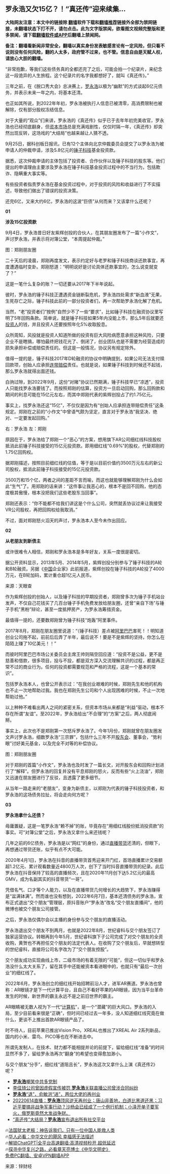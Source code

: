  <!-- 面包屑导航 --> <h2>罗永浩又欠15亿？！“真还传”迎来续集…</h2> <p class="notice"><b>大陆网友注意：本文中的链接除 <a href="https://github.com/bannedbook/fanqiang" >翻墙</a>软件下载和<a href="https://github.com/killgcd/justmysocks/blob/master/README.md">翻墙推荐</a>链接外全部为禁网链接，未翻墙状态下打不开，请勿点击。此为文字版禁闻，欲看图文视频完整版和更多禁闻，请下载<a href="https://github.com/bannedbook/fanqiang">翻墙软件或APP</a>后翻墙上禁闻网。</p><p>备注：翻墙看新闻非常安全，翻墙以真实身份发表敏感言论有一定风险，但只看不说则没有任何风险，翻的人太多，政府管不过来，也不管。信息自由是天赋人权，请放心大胆的翻墙。</b></p>  <div class="entry"> <p>&#8220;非常抱歉，等我们这些债务真的全都还完了之后，可能会拍一个纪录片，来纪念这一段诡异的人生旅程。这个纪录片的名字我都想好了，就叫《真还传》。&#8221;</p> <p>三年之前，在《脱口秀大会》总决赛上，<a href="https://www.bannedbook.org/bnews/tag/%e7%bd%97%e6%b0%b8%e6%b5%a9/" class="st_tag internal_tag" rel="tag" title="标签 罗永浩 下的日志">罗永浩</a>以极为“幽默”的方式谈起6亿元债务，并表示未来一年之内，将基本还清。</p> <p>也正如其所说，到2022年年初，罗永浩被执行人信息已被清零，高消费限制也被解除，仅有部分股权冻结信息。</p> <p>对于大量的“观众”们来讲，罗永浩的《真还传》似乎已于去年年初完美收官，罗永浩也已经彻底翻身，但<a href="https://www.bannedbook.org/bnews/tag/%E8%B5%84%E6%9C%AC%E5%B8%82%E5%9C%BA/" class="st_tag internal_tag" rel="tag" title="标签 资本市场 下的日志">资本市场</a>总是充满戏剧性，仅仅时隔一年，《真还传》却突然出现反转，这场戏的“大结局”也越来越让人猜不透。</p> <p>9月25日，据科创板日报讯，已有12个主体向北京仲裁委员会提交了以罗永浩为被申请人的仲裁申请，涉及5.8亿元的<a href="https://www.bannedbook.org/bnews/tag/%E9%94%A4%E5%AD%90%E7%A7%91%E6%8A%80/" class="st_tag internal_tag" rel="tag" title="标签 锤子科技 下的日志">锤子科技</a>基金投资款。</p> <p>据悉，这次仲裁申请的主体包括了投资者、合作伙伴以及锤子科技的股东等。他们提出的申请理由主要涉及罗永浩在锤子科技基金投资过程中的不当行为，包括欺诈、隐瞒重大事实等。</p> <p>有些投资者指责罗永浩在基金投资过程中，对于投资的风险和收益进行了不实描述，导致他们做出了错误的投资决策。</p> <p>还完6亿，又来大约6亿，罗永浩的这波“巨债”从何而来？又该拿什么还呢？</p> <p><strong>01</strong></p> <p><strong>涉及15亿投资款</strong></p> <p>9月4日，罗永浩昔日好友紫辉创投的合伙人，在其朋友圈发布了一篇“小作文”，声讨罗永浩，并表示将对簿公堂，“本周提起仲裁。”</p> <p>图：郑刚朋友圈</p> <p>二十天后的凌晨，郑刚再度发文，表示约定好与老罗和锤子科技商谈还款事宜，再度遭遇临时变卦。郑刚怒道：“明明说好是讨论具体还款事宜的，怎么说变就变了？”</p> <p>这是一笔什么复杂的账？一切还要从2017年下半年说起。</p> <p>彼时，罗永浩的锤子科技正遭遇资金链断裂危机，罗永浩四处需求“新血液”无果，生死存亡之际，锤子科技此前的一部分投资者们，再一次帮助罗永浩化解了危机。</p> <p>当然，“老”投资者们“按例”自然少不了一些“要求”，比如锤子科技在融资协议里写明了5年回购条款。简单说，就是锤子科技如果5年内没能上市，那么5年后就要还<a href="https://www.bannedbook.org/bnews/tag/%E6%8A%95%E8%B5%84%E4%BA%BA/" class="st_tag internal_tag" rel="tag" title="标签 投资人 下的日志">投资人</a>的钱，并且投资人还要按照年化5%收取股息。</p> <p>众所周知，风投就是投资人知道所做的投资有巨大风险病愿意承担这种风险，只要企业不是瞎搞，哪怕最终把钱花光了、倒闭了，创业团队也是不需要为经营造成的损失承担补偿或赔偿责任的。但这是一般情况，协议另有规定除外。</p> <p>值得一提的是，锤子科技2017年D轮融资的协议中明确提到，如果公司无法支付赎回款项，创始人应承担<a href="https://www.bannedbook.org/bnews/tag/%E8%BF%9E%E5%B8%A6%E8%B5%94%E5%81%BF/" class="st_tag internal_tag" rel="tag" title="标签 连带赔偿 下的日志">连带赔偿</a>责任。也就是说，如果锤子科技到时候还不起钱，那么罗永浩就得出面还钱。</p> <p>白驹过隙，到2022年9月，这份“对赌”协议已然期满，锤子科技早已“凉透”，投资人只能找罗永浩要钱了。而按照郑刚的估算，投资方一旦启动回购，那么回购款和期间的利息可能在15亿元左右，而其中郑刚代表的紫辉创投占了约1.75亿元。</p> <p>事实上，找罗永浩还这“15亿”，不仅仅是因为有“创始人应承担连带赔偿责任”这条规定。郑刚在之前的“小作文”中曾语气颇为坚定，直言对于罗永浩“我坚决、绝对、一定要发起回购。”</p> <p>右：罗永浩 左：郑刚</p> <p>原因在于，罗永浩给了郑刚一个“恶心”的方案，想用旗下AR公司细红线科技股权抵消此前锤子科技接受的15亿元投资款。即用细红线“0.69%”的股权，代替郑刚的1.75亿回购权。</p> <p>据郑刚描述，按照目前细红线的估值，等于是以目前价值约3500万元左右的新公司股权，抵消此前锤子科技接受的15亿元投资款。</p> <p>3500万和15个亿，两者之间的差距不言而喻，而这也就能够理解郑刚为什么会如此“生气”了。用郑刚的话来讲：“这件事让我恶心的，根本不是回不回购，他的态度极其傲慢，根本没把我们这些老股东当回事”。</p> <p>郑刚还表示：“你不能都不给我们讲这是个什么公司，突然就丢协议过来让我接受VR公司股权，再把回购权给我取消。”</p> <p>不过，面对郑刚怒火滔天的声讨，罗永浩本人至今未作出回应。</p> <p><strong>02</strong></p> <p><strong>从老朋友到新债主</strong></p>  <p>或许很难令人相信，郑刚和罗永浩本是多年好友，关系一度很是密切。</p> <p>据公开资料显示，2013年5月、2014年5月，紫辉创投分别参与了锤子科技的A轮和B轮融资。另据《<span class='wp_keywordlink_affiliate'><a href="https://www.bannedbook.org/" title="中国" target="_blank">中国</a></span>企业家》此前报道，紫辉创投在锤子科技的A轮投了4000万元，在B轮加码，累计重仓超1亿元人民币。</p> <p>来源：天眼查</p> <p>作为紫辉创投的创始人，以及锤子科技的早期投资者，郑刚曾多次为锤子手机站台发声，不仅自己花钱买了几百台锤子手机免费发放给朋友圈，还曾“亲自下场”与锤子手机&#8221;黑粉&#8221;辩论，甚至一度抵押房产，为罗永浩筹措资金。</p> <p>最值得一提的，还要数郑刚曾为锤子科技“炮轰”阿里事件。</p> <p>2017年8月，郑刚在朋友圈里说道：“（锤子科技）差点被<a href="https://www.bannedbook.org/bnews/tag/%e9%98%bf%e9%87%8c%e5%b7%b4%e5%b7%b4/" class="st_tag internal_tag" rel="tag" title="标签 阿里巴巴 下的日志">阿里巴巴</a>害死！！明知道创业公司拖不起，前前后后弄了半年，最后说不！要是不是紫辉的坚持，你怎么在陌陌上赚了10亿美元！！”</p> <p>而彼时阿里巴巴市场公关委员会主席王帅则隔空回应道：“投资不是公益，更不是慈善和借款，很多项目，投与不投，都是双方深入交流理解共识的过程，都是再正常不过的商业行为。任何的投资都需要规范和严格的流程，这是一个基本的常识”。</p> <p>包括罗永浩本人，也曾公开表示过：“在我创业艰难的时候，郑刚先生和他的机构也不止一次地帮助过我。我也在郑刚先生公司和个人出现困难的时候，不止一次地帮助过他。”</p> <p>以上种种不难看出两人之间的紧密关系，但资本市场从来都是“利益”驱动，根本不存在所谓“友谊”。至2022年，罗永浩给出“不合理”的“方案”之后，两人彻底闹掰。</p> <p>事实上，此次也不是郑刚第一次怒斥罗永浩了。今年1月份，郑刚就曾在朋友圈发文声讨罗永浩，细数罗永浩“三宗罪”，包括什么三年不开<a href="https://www.bannedbook.org/bnews/tag/%E8%82%A1%E4%B8%9C%E4%BC%9A/" class="st_tag internal_tag" rel="tag" title="标签 股东会 下的日志">股东会</a>、董事会，“势利眼”讨好美元基金，以及完全不对等的补偿协议。</p> <p>图：郑刚朋友圈</p> <p>对于郑刚的首篇“小作文”，罗永浩也及时发了一篇长文，对开股东会和回购计划进行了“解释”。但罗永浩的回复并没有平息郑刚的怒火，反而有些“火上浇油”，郑刚又迅速在朋友圈进行了反驳，且透露了更多细节。</p> <p>从当年一路走来的“老朋友”，变身为新债主，以郑刚为代表的锤子科技投资者，和罗永浩的这场债务拉扯，将会走向何方呢？</p> <p><strong>03</strong></p>  <p><strong>罗永浩拿什么还债？</strong></p> <p>毋庸置疑，这是一笔罗永浩“赖不掉”的账，毕竟存在“用细红线股份抵消投资款”的事实。可“对簿公堂”之后，罗永浩又拿什么来还钱呢？</p> <p>几年之前的6亿债务，罗永浩是以“网红”的身份，通过<a href="https://www.bannedbook.org/bnews/tag/%e7%9b%b4%e6%92%ad%e5%b8%a6%e8%b4%a7/" class="st_tag internal_tag" rel="tag" title="标签 直播带货 下的日志">直播带货</a>还清的，但眼下，再想通过带货还账，似乎有点不大可能。</p> <p>2020年4月1日，罗永浩在抖音的直播带货首秀迎来开门红，首场直播累计交易额超1.2亿元、累计观看数量近4800万人次，创下了当时抖音直播带货的纪录。此后罗永浩在抖音保持了较高的直播频次，且在2020年11月创下达5.2亿元的最高GMV，成为名副其实的抖音带货“一哥”。</p> <p>凭借名气、口才等个人能力，以及在直播带货几何增长的大趋势下，罗永浩赚得是“盆满钵满”。然而谁也没有想到，2022年6月7日，基本还清债务的罗永浩，宣布正式退出“交个朋友”管理层，原抖音账户“罗永浩”改名“交个朋友直播间”，他的微博也被交个朋友公司接管。</p> <p>之后，罗永浩仅偶尔会以主播的身份参与交个朋友的直播活动。</p> <p>罗永浩退出交个朋友不到两月，也就是2022年8月，世纪睿科与交个朋友签订了独家运营协议。转眼再到今年5月，世纪睿科旗下子公司完成了对交个朋友的全资收购，黄贺也不再担任交个朋友的法定代表人。在收购了交个朋友后，早就想转型的世纪睿科，直接将公司名字改为了“交个朋友控股”。</p> <p>交个朋友成功实现曲线上市，二级市场的有着无限的“可能”，但这一切似乎和罗永浩没什么太大关系了，留在其手中还能被资本看进眼中的，也就只有“最后一次创业”的细红线了。</p> <p>2022年6月，罗永浩创立的细红线开始招聘前沿人才，进军AR赛道。罗永浩也曾称：AR眼镜才是下一代计算平台，且自己不看好苹果的AR眼镜，因为当平台革命发生的时候，新世界的霸主永远不是之前旧世界的霸主。</p> <p>AR眼睛被无数人视为下一代“<a href="https://www.bannedbook.org/bnews/tag/%E8%AE%A1%E7%AE%97%E6%9C%BA/" class="st_tag internal_tag" rel="tag" title="标签 计算机 下的日志">计算机</a>”，是一个“潜藏”的巨大风口。罗永浩的入局，至少目前看来很是“正确”，但时间已经过去一年多，没人知道细红线究竟在做什么，更谈不上推出首款AR眼镜产品了。</p> <p>时不待人，目前苹果已推出Vision Pro，XREAL也推出了XREAL Air 2系列新品，国内的小米、雷鸟、PICO等也在不断进击中。</p> <p>所谓先发制人，在技术、财力都不能相提并论的前提下，留给细红线“准备”的时间显然不多了，留给罗永浩再次“翻身”的希望也变得愈加渺小。</p> <p>与交个朋友“分手”，细红线“道阻且长”，罗永浩这次又拿什么上演《真还传2》呢？</p> <!--<div id="taboola-mid-1"></div>--><ul class='op-related-articles' title='相关阅读'> <li><a href='https://www.bannedbook.org/bnews/comments/20230606/1893264.html' target='_blank'><b>罗永浩</b>嘲笑中共多党制</a></li> <li><a href='https://www.bannedbook.org/bnews/yule/20230425/1876234.html' target='_blank'>李佳琦公司曾因虚假宣传被罚 <b>罗永浩</b>关联直播公司曾涉合同纠纷</a></li> <li><a href='https://www.bannedbook.org/bnews/cbnews/20220626/1750505.html' target='_blank'><b>罗永浩</b>“退”，俞敏洪“进”，两位大佬的再创业</a></li> <li><a href='https://www.bannedbook.org/bnews/bannedvideo/20220614/1745485.html' target='_blank'>20220614直播：<b>罗永浩</b>顶风逆天再创业；唐山非善地，白道比黑道还黑；习近平要搞非战争军事行动？沙杨会已经成了一个例行机制；小泽开单子要军火，俄罗斯竟然大发战争财。</a></li> <li><a href='https://www.bannedbook.org/bnews/cbnews/20220613/1745039.html' target='_blank'>“真还传”大结局？<b>罗永浩</b>宣布退出所有社交平台</a></li> </ul> <p class="texttj"> 🔥<a href="https://www.bannedbook.org/bnews/ssgc/20230219/1850782.html" target="_blank">法国犹太老板：神告诉我们，只有一位中国人能救人类</a><br/> 🔥<a href="https://www.bannedbook.org/bnews/comments/20220220/1694796.html" target="_blank">华人必看：中华文化的飓风 幸福感无法描述</a><br/> 🔥<a href="https://github.com/bannedbook/fanqiang/wiki/V2ray%E6%9C%BA%E5%9C%BA" target="_blank">解锁ChatGPT|全平台高速翻墙:高清视频秒开,超低延迟</a><br/> 🔥<a href="https://www.bannedbook.org/bnews/comments/20220808/1768773.html" target="_blank">探寻中华复兴之路，必看章天亮博士《中华文明史》</a><br/> <a href="https://github.com/bannedbook/fanqiang/wiki/%E7%A6%81%E9%97%BB%E7%BD%91%E5%AE%89%E5%8D%93%E7%BF%BB%E5%A2%99%E6%96%B0%E9%97%BBAPP" target="_blank">免费PC翻墙、安卓VPN翻墙APP</a><br/> </p> <p class="src-info">来源：锌财经 </p><a name='sharetosocial'></a> <div style="margin-bottom:5px;padding-bottom:5px;clear:both"> <div id="archive-pix-1" class="banner-ads"> <!-- AuctionX Display platform tag START --> <div id="27602x728x90x621x_ADSLOT1" clicktrack="%%CLICK_URL_ESC%%"></div>  <!-- AuctionX Display platform tag END --> </div> <div id="archive-pix-2" class="banner-ads"> <!-- AuctionX Display platform tag START --> <div id="27556x300x250x621x_ADSLOT1" clicktrack="%%CLICK_URL_ESC%%" style="margin:0 auto;text-align:center"></div>  <!-- AuctionX Display platform tag END --> </div> </div>  <div id="archive-pix-1" class="banner-ads"> <!-- AuctionX Display platform tag START --> <div id="27603x728x90x621x_ADSLOT1" clicktrack="%%CLICK_URL_ESC%%"></div>  <!-- AuctionX Display platform tag END --> </div> </div><!--END ENTRY--> 